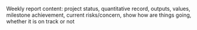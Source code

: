 Weekly report content:
project status, quantitative record, outputs, values, milestone achievement, current risks/concern, show how are things going, whether it is on track or not
